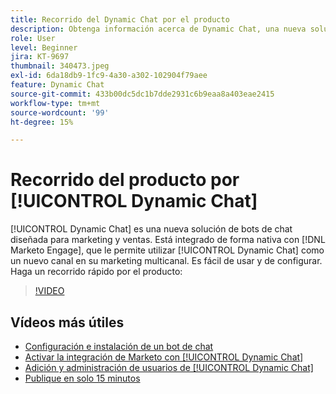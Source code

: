 ```yaml
---
title: Recorrido del Dynamic Chat por el producto
description: Obtenga información acerca de Dynamic Chat, una nueva solución de bots de chat diseñada para el marketing y las ventas desde Adobe.
role: User
level: Beginner
jira: KT-9697
thumbnail: 340473.jpeg
exl-id: 6da18db9-1fc9-4a30-a302-102904f79aee
feature: Dynamic Chat
source-git-commit: 433b00dc5dc1b7dde2931c6b9eaa8a403eae2415
workflow-type: tm+mt
source-wordcount: '99'
ht-degree: 15%

---
```


# Recorrido del producto por [!UICONTROL Dynamic Chat]

[!UICONTROL Dynamic Chat]  es una nueva solución de bots de chat diseñada para marketing y ventas. Está integrado de forma nativa con [!DNL Marketo Engage], que le permite utilizar [!UICONTROL Dynamic Chat]  como un nuevo canal en su marketing multicanal. Es fácil de usar y de configurar. Haga un recorrido rápido por el producto:

>[!VIDEO](https://video.tv.adobe.com/v/340473/?quality=12&learn=on)

## Vídeos más útiles

* [Configuración e instalación de un bot de chat](setup.md)
* [Activar la integración de Marketo con [!UICONTROL Dynamic Chat]](marketo-integration.md)
* [Adición y administración de usuarios de [!UICONTROL Dynamic Chat]](user-management.md)
* [Publique en solo 15 minutos](go-live-in-15-minutes.md)
